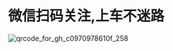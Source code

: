 # 微信扫码关注,上车不迷路
![qrcode_for_gh_c0970978610f_258](https://github.com/carnumber/url/assets/136703872/6da443bb-6f33-4855-8c12-304b9e45bcd7)

